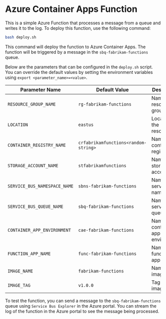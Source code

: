 # Azure Container Apps Function

This is a simple Azure Function that processes a message from a queue and writes it to the log. To deploy this function, use the following command:

```bash
bash deploy.sh
```

This command will deploy the function to Azure Container Apps. The function will be triggered by a message in the `sbq-fabrikam-functions` queue.

Below are the parameters that can be configured in the `deploy.sh` script. You can override the default values by setting the environment variables using `export <parameter_name>=<value>`.

| Parameter Name                | Default Value                                      | Description                                      |
|-------------------------------|----------------------------------------------------|--------------------------------------------------|
| `RESOURCE_GROUP_NAME`         | `rg-fabrikam-functions`                            | Name of the resource group                       |
| `LOCATION`                    | `eastus`                                           | Location for the resources                       |
| `CONTAINER_REGISTRY_NAME`     | `crfabrikamfunctions<random-string>`               | Name of the container registry                   |
| `STORAGE_ACCOUNT_NAME`        | `stfabrikamfunctions`                              | Name of the storage account                      |
| `SERVICE_BUS_NAMESPACE_NAME`  | `sbns-fabrikam-functions`                          | Name of the service bus namespace                |
| `SERVICE_BUS_QUEUE_NAME`      | `sbq-fabrikam-functions`                           | Name of the service bus queue                    |
| `CONTAINER_APP_ENVIRONMENT`   | `cae-fabrikam-functions`                           | Name of the container app environment            |
| `FUNCTION_APP_NAME`           | `func-fabrikam-functions`                          | Name of the function app                         |
| `IMAGE_NAME`                  | `fabrikam-functions`                               | Name of the image                                |
| `IMAGE_TAG`                   | `v1.0.0`                                           | Tag of the image                                 |

To test the function, you can send a message to the `sbq-fabrikam-functions` queue using `Service Bus Explorer` in the Azure portal. You can stream the log of the function in the Azure portal to see the message being processed.
